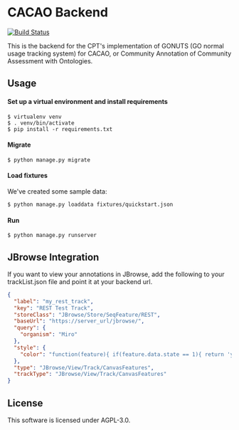 # CACAO Backend

[![Build Status](https://travis-ci.org/TAMU-CPT/cacao-backend.svg?branch=master)](https://travis-ci.org/TAMU-CPT/cacao-backend)

This is the backend for the CPT's implementation of GONUTS (GO normal usage
tracking system) for CACAO, or Community Annotation of Community Assessment
with Ontologies.

## Usage
#### Set up a virtual environment and install requirements
```console
$ virtualenv venv
$ . venv/bin/activate
$ pip install -r requirements.txt
```
#### Migrate
```console
$ python manage.py migrate
```
#### Load fixtures
We've created some sample data:
```console
$ python manage.py loaddata fixtures/quickstart.json
```
#### Run
```console
$ python manage.py runserver
```

## JBrowse Integration
If you want to view your annotations in JBrowse, add the following to your
trackList.json file and point it at your backend url.

```JSON
{
  "label": "my_rest_track",
  "key": "REST Test Track",
  "storeClass": "JBrowse/Store/SeqFeature/REST",
  "baseUrl": "https://server_url/jbrowse/",
  "query": {
    "organism": "Miro"
  },
  "style": {
    "color": "function(feature){ if(feature.data.state == 1){ return 'yellow'; } if(feature.data.state == 2){ return 'green';} return 'red';}"
  },
  "type": "JBrowse/View/Track/CanvasFeatures",
  "trackType": "JBrowse/View/Track/CanvasFeatures"
}
```

## License
This software is licensed under AGPL-3.0.
